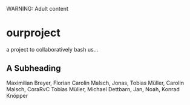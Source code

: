 WARNING: Adult content

# ourproject
a project to collaboratively bash us...

## A Subheading
Maximilian Breyer, Florian Carolin Malsch, Jonas, Tobias Müller, Carolin Malsch, CoraRvC Tobias Müller, Michael Dettbarn, Jan, Noah, Konrad Knöpper
